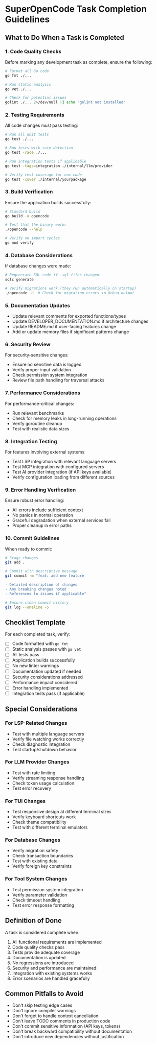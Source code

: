 # SuperOpenCode Task Completion Guidelines

## What to Do When a Task is Completed

### 1. Code Quality Checks
Before marking any development task as complete, ensure the following:

```bash
# Format all Go code
go fmt ./...

# Run static analysis
go vet ./...

# Check for potential issues
golint ./... 2>/dev/null || echo "golint not installed"
```

### 2. Testing Requirements
All code changes must pass testing:

```bash
# Run all unit tests
go test ./...

# Run tests with race detection
go test -race ./...

# Run integration tests if applicable
go test -tags=integration ./internal/llm/provider

# Verify test coverage for new code
go test -cover ./internal/yourpackage
```

### 3. Build Verification
Ensure the application builds successfully:

```bash
# Standard build
go build -o opencode

# Test that the binary works
./opencode --help

# Verify no import cycles
go mod verify
```

### 4. Database Considerations
If database changes were made:

```bash
# Regenerate SQL code if .sql files changed
sqlc generate

# Verify migrations work (they run automatically on startup)
./opencode -d  # Check for migration errors in debug output
```

### 5. Documentation Updates
- Update relevant comments for exported functions/types
- Update DEVELOPER_DOCUMENTATION.md if architecture changes
- Update README.md if user-facing features change
- Add or update memory files if significant patterns change

### 6. Security Review
For security-sensitive changes:
- Ensure no sensitive data is logged
- Verify proper input validation
- Check permission system integration
- Review file path handling for traversal attacks

### 7. Performance Considerations
For performance-critical changes:
- Run relevant benchmarks
- Check for memory leaks in long-running operations
- Verify goroutine cleanup
- Test with realistic data sizes

### 8. Integration Testing
For features involving external systems:
- Test LSP integration with relevant language servers
- Test MCP integration with configured servers
- Test AI provider integration (if API keys available)
- Verify configuration loading from different sources

### 9. Error Handling Verification
Ensure robust error handling:
- All errors include sufficient context
- No panics in normal operation
- Graceful degradation when external services fail
- Proper cleanup in error paths

### 10. Commit Guidelines
When ready to commit:

```bash
# Stage changes
git add .

# Commit with descriptive message
git commit -m "feat: add new feature

- Detailed description of changes
- Any breaking changes noted
- References to issues if applicable"

# Ensure clean commit history
git log --oneline -5
```

## Checklist Template
For each completed task, verify:

- [ ] Code formatted with `go fmt`
- [ ] Static analysis passes with `go vet`
- [ ] All tests pass
- [ ] Application builds successfully
- [ ] No new linter warnings
- [ ] Documentation updated if needed
- [ ] Security considerations addressed
- [ ] Performance impact considered
- [ ] Error handling implemented
- [ ] Integration tests pass (if applicable)

## Special Considerations

### For LSP-Related Changes
- Test with multiple language servers
- Verify file watching works correctly
- Check diagnostic integration
- Test startup/shutdown behavior

### For LLM Provider Changes
- Test with rate limiting
- Verify streaming response handling
- Check token usage calculation
- Test error recovery

### For TUI Changes
- Test responsive design at different terminal sizes
- Verify keyboard shortcuts work
- Check theme compatibility
- Test with different terminal emulators

### For Database Changes
- Verify migration safety
- Check transaction boundaries
- Test with existing data
- Verify foreign key constraints

### For Tool System Changes
- Test permission system integration
- Verify parameter validation
- Check timeout handling
- Test error response formatting

## Definition of Done
A task is considered complete when:
1. All functional requirements are implemented
2. Code quality checks pass
3. Tests provide adequate coverage
4. Documentation is updated
5. No regressions are introduced
6. Security and performance are maintained
7. Integration with existing systems works
8. Error scenarios are handled gracefully

## Common Pitfalls to Avoid
- Don't skip testing edge cases
- Don't ignore compiler warnings
- Don't forget to handle context cancellation
- Don't leave TODO comments in production code
- Don't commit sensitive information (API keys, tokens)
- Don't break backward compatibility without documentation
- Don't introduce new dependencies without justification